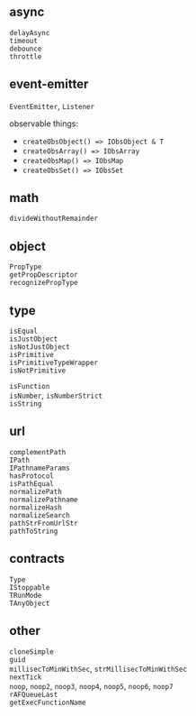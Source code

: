 ## async

`delayAsync`  
`timeout`  
`debounce`  
`throttle`  

## event-emitter

`EventEmitter`, `Listener`

observable things:

- `createObsObject() => IObsObject & T`
- `createObsArray() => IObsArray`
- `createObsMap() => IObsMap`
- `createObsSet() => IObsSet`

## math

`divideWithoutRemainder`

## object

`PropType`  
`getPropDescriptor`  
`recognizePropType`

## type

`isEqual`  
`isJustObject`  
`isNotJustObject`  
`isPrimitive`  
`isPrimitiveTypeWrapper`  
`isNotPrimitive`

`isFunction`  
`isNumber`, `isNumberStrict`  
`isString`

## url

`complementPath`  
`IPath`  
`IPathnameParams`  
`hasProtocol`  
`isPathEqual`  
`normalizePath`  
`normalizePathname`  
`normalizeHash`  
`normalizeSearch`  
`pathStrFromUrlStr`  
`pathToString`

## contracts

`Type`  
`IStoppable`  
`TRunMode`  
`TAnyObject`

## other

`cloneSimple`  
`guid`  
`millisecToMinWithSec`, `strMillisecToMinWithSec`  
`nextTick`  
`noop`, `noop2`, `noop3`, `noop4`, `noop5`, `noop6`, `noop7`  
`rAFQueueLast`  
`getExecFunctionName`  
  
